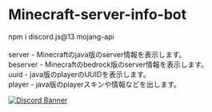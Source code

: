 # Minecraft-server-info-bot

npm i discord.js@13 mojang-api<br><br>
server - Minecraftのjava版のserver情報を表示します。<br>
beserver - Minecraftのbedrock版のserver情報を表示します。<br>
uuid - java版のplayerのUUIDを表示します。<br>
player - java版のplayerスキンや情報などを出します。<br>

[![Discord Banner](https://discordapp.com/api/guilds/867038364552396860/widget.png?style=banner4)](https://discord.gg/Y6w5Jv3EAR)
